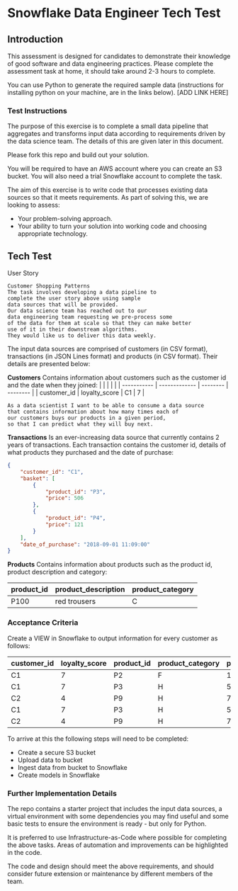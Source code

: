 # Snowflake Data Engineer Tech Test

## Introduction

This assessment is designed for candidates to demonstrate their knowledge of good software and data engineering practices. Please complete the assessment task at home, it should take around 2-3 hours to complete.

You can use Python to generate the required sample data (instructions for installing python on your machine, are in the links below).
[ADD LINK HERE]

### Test Instructions
The purpose of this exercise is to complete a small data pipeline that aggregates and transforms input data according to requirements driven by the data science team. The details of this are given later in this document.

Please fork this repo and build out your solution.

You will be required to have an AWS account where you can create an S3 bucket. You will also need a trial Snowflake account to complete the task.

The aim of this exercise is to write code that processes existing data sources so that it meets requirements. 
As part of solving this, we are looking to assess:
* Your problem-solving approach.
* Your ability to turn your solution into working code and choosing appropriate technology.



## Tech Test 
User Story

    Customer Shopping Patterns
    The task involves developing a data pipeline to 
    complete the user story above using sample 
    data sources that will be provided.
    Our data science team has reached out to our 
    data engineering team requesting we pre-process some 
    of the data for them at scale so that they can make better 
    use of it in their downstream algorithms. 
    They would like us to deliver this data weekly.

The input data sources are comprised of customers (in CSV format), transactions (in JSON Lines format) and products (in CSV format). Their details are presented below:

**Customers**
Contains information about customers such as the customer id and the date when they joined:
| <!-- -->    | <!-- -->      | <!-- --> | <!-- --> |
| ----------- | ------------- | -------- | -------- |
| customer_id | loyalty_score | C1       | 7        |


    As a data scientist I want to be able to consume a data source 
    that contains information about how many times each of 
    our customers buys our products in a given period, 
    so that I can predict what they will buy next.

**Transactions**
Is an ever-increasing data source that currently contains 2 years of transactions.
Each transaction contains the customer id, details of what products they purchased and the date of purchase:

```json
{
    "customer_id": "C1",
    "basket": [
        {
            "product_id": "P3",
            "price": 506
        },
        {
            "product_id": "P4",
            "price": 121
        }
    ],
    "date_of_purchase": "2018-09-01 11:09:00"
}

```
**Products**
Contains information about products such as the product id, product description and category:

| product_id | product_description | product_category |
| ---------- | ------------------- | ---------------- |
| P100       | red trousers        | C                |

### Acceptance Criteria

Create a VIEW in Snowflake to output information for every customer as follows:

| customer_id | loyalty_score | product_id | product_category | purchase_count |
| ----------- | ------------- | ---------- | ---------------- | -------------- |
| C1          | 7             | P2         | F                | 11             |
| C1          | 7             | P3         | H                | 5              |
| C2          | 4             | P9         | H                | 7              |
| C1          | 7             | P3         | H                | 5              |
| C2          | 4             | P9         | H                | 7              |


To arrive at this the following steps will need to be completed:

* Create a secure S3 bucket
* Upload data to bucket
* Ingest data from bucket to Snowflake
* Create models in Snowflake


### Further Implementation Details
The repo contains a starter project that includes the input data sources, a virtual environment with some dependencies you may find useful and some basic tests to ensure the environment is ready - but only for Python.

It is preferred to use Infrastructure-as-Code where possible for completing the above tasks. Areas of automation and improvements can be highlighted in the code. 

The code and design should meet the above requirements, and should consider future extension or maintenance by different members of the team.
